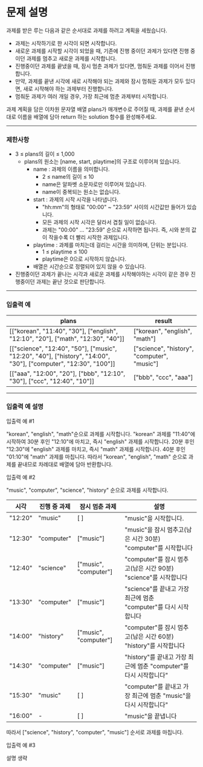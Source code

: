 # 문제 설명

과제를 받은 루는 다음과 같은 순서대로 과제를 하려고 계획을 세웠습니다.

-   과제는 시작하기로 한 시각이 되면 시작합니다.
-   새로운 과제를 시작할 시각이 되었을 때, 기존에 진행 중이던 과제가 있다면 진행 중이던 과제를 멈추고 새로운 과제를 시작합니다.
-   진행중이던 과제를 끝냈을 때, 잠시 멈춘 과제가 있다면, 멈춰둔 과제를 이어서 진행합니다.
-   만약, 과제를 끝낸 시각에 새로 시작해야 되는 과제와 잠시 멈춰둔 과제가 모두 있다면, 새로 시작해야 하는 과제부터 진행합니다.
-   멈춰둔 과제가 여러 개일 경우, 가장 최근에 멈춘 과제부터 시작합니다.

과제 계획을 담은 이차원 문자열 배열 plans가 매개변수로 주어질 때, 과제를 끝낸 순서대로 이름을 배열에 담아 return 하는 solution 함수를 완성해주세요.

---

### 제한사항

-   3 ≤ plans의 길이 ≤ 1,000
    -   plans의 원소는 [name, start, playtime]의 구조로 이루어져 있습니다.
        -   name : 과제의 이름을 의미합니다.
            -   2 ≤ name의 길이 ≤ 10
            -   name은 알파벳 소문자로만 이루어져 있습니다.
            -   name이 중복되는 원소는 없습니다.
        -   start : 과제의 시작 시각을 나타냅니다.
            -   "hh:mm"의 형태로 "00:00" ~ "23:59" 사이의 시간값만 들어가 있습니다.
            -   모든 과제의 시작 시각은 달라서 겹칠 일이 없습니다.
            -   과제는 "00:00" ... "23:59" 순으로 시작하면 됩니다. 즉, 시와 분의 값이 작을수록 더 빨리 시작한 과제입니다.
        -   playtime : 과제를 마치는데 걸리는 시간을 의미하며, 단위는 분입니다.
            -   1 ≤ playtime ≤ 100
            -   playtime은 0으로 시작하지 않습니다.
        -   배열은 시간순으로 정렬되어 있지 않을 수 있습니다.
-   진행중이던 과제가 끝나는 시각과 새로운 과제를 시작해야하는 시각이 같은 경우 진행중이던 과제는 끝난 것으로 판단합니다.

---

### 입출력 예

| plans                                                                                                            | result                                      |
| ---------------------------------------------------------------------------------------------------------------- | ------------------------------------------- |
| [["korean", "11:40", "30"], ["english", "12:10", "20"], ["math", "12:30", "40"]]                                 | ["korean", "english", "math"]               |
| [["science", "12:40", "50"], ["music", "12:20", "40"], ["history", "14:00", "30"], ["computer", "12:30", "100"]] | ["science", "history", "computer", "music"] |
| [["aaa", "12:00", "20"], ["bbb", "12:10", "30"], ["ccc", "12:40", "10"]]                                         | ["bbb", "ccc", "aaa"]                       |

---

### 입출력 예 설명

입출력 예 #1

"korean", "english", "math"순으로 과제를 시작합니다. "korean" 과제를 "11:40"에 시작하여 30분 후인 "12:10"에 마치고, 즉시 "english" 과제를 시작합니다. 20분 후인 "12:30"에 "english" 과제를 마치고, 즉시 "math" 과제를 시작합니다. 40분 후인 "01:10"에 "math" 과제를 마칩니다. 따라서 "korean", "english", "math" 순으로 과제를 끝내므로 차례대로 배열에 담아 반환합니다.

입출력 예 #2

"music", "computer", "science", "history" 순으로 과제를 시작합니다.

| 시각    | 진행 중 과제 | 잠시 멈춘 과제        | 설명                                                              |
| ------- | ------------ | --------------------- | ----------------------------------------------------------------- |
| "12:20" | "music"      | [ ]                   | "music"을 시작합니다.                                             |
| "12:30" | "computer"   | ["music"]             | "music"을 잠시 멈추고(남은 시간 30분) "computer"를 시작합니다     |
| "12:40" | "science"    | ["music", "computer"] | "computer"를 잠시 멈추고(남은 시간 90분) "science"를 시작합니다   |
| "13:30" | "computer"   | ["music"]             | "science"를 끝내고 가장 최근에 멈춘 "computer"를 다시 시작합니다  |
| "14:00" | "history"    | ["music", "computer"] | "computer"를 잠시 멈추고(남은 시간 60분) "history"를 시작합니다   |
| "14:30" | "computer"   | ["music"]             | "history"를 끝내고 가장 최근에 멈춘 "computer"를 다시 시작합니다" |
| "15:30" | "music"      | [ ]                   | "computer"를 끝내고 가장 최근에 멈춘 "music"을 다시 시작합니다"   |
| "16:00" | -            | [ ]                   | "music"을 끝냅니다                                                |

따라서 ["science", "history", "computer", "music"] 순서로 과제를 마칩니다.

입출력 예 #3

설명 생략
